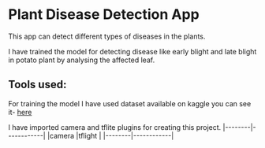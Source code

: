 # Plant Disease Detection App

This app can detect different types of diseases in the plants.

I have trained the model for detecting disease like early blight and late blight in potato plant by analysing the affected leaf.

## Tools used:

For training the model I have used dataset available on kaggle you can see it- [here](https://www.kaggle.com/datasets/arjuntejaswi/plant-village)

I have imported camera and tflite plugins for creating this project.
|--------|------------|
|camera  |tflight     |
|--------|------------|
